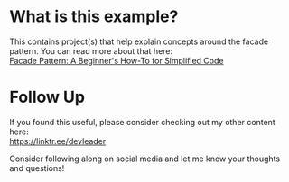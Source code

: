 # What is this example?
This contains project(s) that help explain concepts around the facade pattern. You can read more about that here:    
[Facade Pattern: A Beginner's How-To for Simplified Code](https://www.devleader.ca/2023/03/31/facade-pattern-a-beginners-how-to-for-simplified-code/)

# Follow Up
If you found this useful, please consider checking out my other content here:    
https://linktr.ee/devleader

Consider following along on social media and let me know your thoughts and questions!
